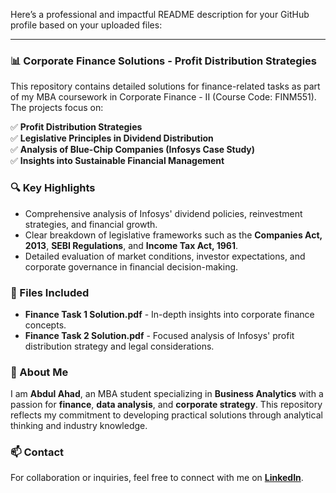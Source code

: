 Here’s a professional and impactful README description for your GitHub profile based on your uploaded files:

---

### 📊 Corporate Finance Solutions - Profit Distribution Strategies
This repository contains detailed solutions for finance-related tasks as part of my MBA coursework in Corporate Finance - II (Course Code: FINM551). The projects focus on:

✅ **Profit Distribution Strategies**  
✅ **Legislative Principles in Dividend Distribution**  
✅ **Analysis of Blue-Chip Companies (Infosys Case Study)**  
✅ **Insights into Sustainable Financial Management**  

### 🔍 Key Highlights
- Comprehensive analysis of Infosys' dividend policies, reinvestment strategies, and financial growth.
- Clear breakdown of legislative frameworks such as the **Companies Act, 2013**, **SEBI Regulations**, and **Income Tax Act, 1961**.
- Detailed evaluation of market conditions, investor expectations, and corporate governance in financial decision-making.

### 📂 Files Included
- **Finance Task 1 Solution.pdf** - In-depth insights into corporate finance concepts.
- **Finance Task 2 Solution.pdf** - Focused analysis of Infosys' profit distribution strategy and legal considerations.

### 🚀 About Me
I am **Abdul Ahad**, an MBA student specializing in **Business Analytics** with a passion for **finance**, **data analysis**, and **corporate strategy**. This repository reflects my commitment to developing practical solutions through analytical thinking and industry knowledge.

### 📫 Contact
For collaboration or inquiries, feel free to connect with me on **[LinkedIn]((https://www.linkedin.com/in/abdulahadkalam/))**.
